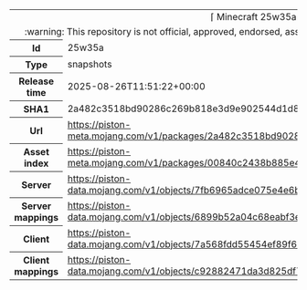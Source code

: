 <html><table>
<tr><td colspan="2" align="center"><img width="0" height="0"><br/>⌈ Minecraft 25w35a ⌋<br/><img width="0" height="0"></td></tr>
<tr><td colspan="2" align="center"><img width="0" height="0"><br/>
:warning: This repository is not official, approved, endorsed, associated or connected with Mojang :warning:
<br/><img width="0" height="0"></td></tr>
<tr><th>Id</th><td>25w35a</td></tr>
<tr><th>Type</th><td>snapshots</td></tr>
<tr><th>Release time</th><td>2025-08-26T11:51:22+00:00</td></tr>
<tr><th>SHA1</th><td>2a482c3518bd90286c269b818e3d9e902544d1d8</td></tr>
<tr><th>Url</th><td><a href="https://piston-meta.mojang.com/v1/packages/2a482c3518bd90286c269b818e3d9e902544d1d8/25w35a.json">https://piston-meta.mojang.com/v1/packages/2a482c3518bd90286c269b818e3d9e902544d1d8/25w35a.json</a></td></tr>
<tr><th>Asset index</th><td><a href="https://piston-meta.mojang.com/v1/packages/00840c2438b885e47d0e3f68a2b482c4f42ee601/27.json">https://piston-meta.mojang.com/v1/packages/00840c2438b885e47d0e3f68a2b482c4f42ee601/27.json</a></td></tr>
<tr><th>Server</th><td><a href="https://piston-data.mojang.com/v1/objects/7fb6965adce075e4e6b467ca620f59c76c0f1e52/server.jar">https://piston-data.mojang.com/v1/objects/7fb6965adce075e4e6b467ca620f59c76c0f1e52/server.jar</a></td></tr>
<tr><th>Server mappings</th><td><a href="https://piston-data.mojang.com/v1/objects/6899b52a04c68eabf3ed5a737459967afeb650e2/server.txt">https://piston-data.mojang.com/v1/objects/6899b52a04c68eabf3ed5a737459967afeb650e2/server.txt</a></td></tr>
<tr><th>Client</th><td><a href="https://piston-data.mojang.com/v1/objects/7a568fdd55454ef89f621562caf6c35e242c58c6/client.jar">https://piston-data.mojang.com/v1/objects/7a568fdd55454ef89f621562caf6c35e242c58c6/client.jar</a></td></tr>
<tr><th>Client mappings</th><td><a href="https://piston-data.mojang.com/v1/objects/c92882471da3d825df718fbdb4c8cad04f3ed5ec/client.txt">https://piston-data.mojang.com/v1/objects/c92882471da3d825df718fbdb4c8cad04f3ed5ec/client.txt</a></td></tr>
</table></html>